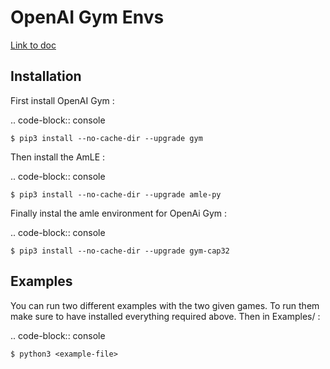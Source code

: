 # OpenAI Gym Envs

[Link to doc](https://github.com/openai/gym/blob/master/docs/creating-environments.md)

## Installation

First install OpenAI Gym :

.. code-block:: console

    $ pip3 install --no-cache-dir --upgrade gym

Then install the AmLE :

.. code-block:: console

    $ pip3 install --no-cache-dir --upgrade amle-py

Finally instal the amle environment for OpenAi Gym :

.. code-block:: console

    $ pip3 install --no-cache-dir --upgrade gym-cap32

## Examples

You can run two different examples with the two given games. To run them make sure to have installed everything required above. Then in Examples/ :

.. code-block:: console

    $ python3 <example-file>


